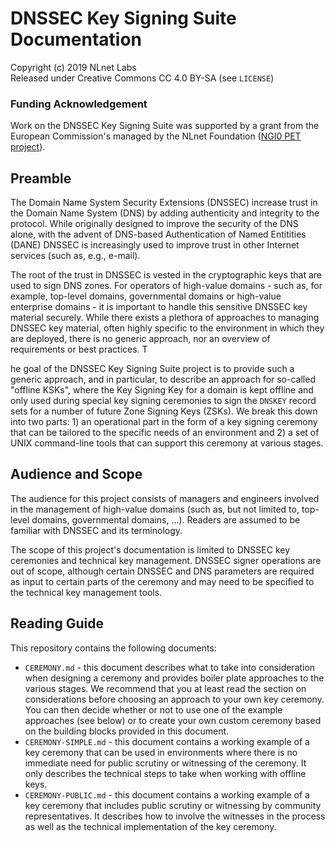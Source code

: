 # DNSSEC Key Signing Suite Documentation

Copyright (c) 2019 NLnet Labs  
Released under Creative Commons CC 4.0 BY-SA (see ```LICENSE```)

### Funding Acknowledgement

Work on the DNSSEC Key Signing Suite was supported by a grant from the European Commission's managed by the NLnet Foundation ([NGI0 PET project](https://nlnet.nl/PET/)).

## Preamble

The Domain Name System Security Extensions (DNSSEC) increase trust in the Domain Name System (DNS) by adding authenticity and integrity to the protocol. While originally designed to improve the security of the DNS alone, with the advent of DNS-based Authentication of Named Entitities (DANE) DNSSEC is increasingly used to improve trust in other Internet services (such as, e.g., e-mail). 

The root of the trust in DNSSEC is vested in the cryptographic keys that are used to sign DNS zones. For operators of high-value domains - such as, for example, top-level domains, governmental domains or high-value enterprise domains - it is important to handle this sensitive DNSSEC key material securely. While there exists a plethora of approaches to managing DNSSEC key material, often highly specific to the environment in which they are deployed, there is no generic approach, nor an overview of requirements or best practices. T

he goal of the DNSSEC Key Signing Suite project is to provide such a generic approach, and in particular, to describe an approach for so-called "offline KSKs", where the Key Signing Key for a domain is kept offline and only used during special key signing ceremonies to sign the ```DNSKEY``` record sets for a number of future Zone Signing Keys (ZSKs). We break this down into two parts: 1) an operational part in the form of a key signing ceremony that can be tailored to the specific needs of an environment and 2) a set of UNIX command-line tools that can support this ceremony at various stages.

## Audience and Scope

The audience for this project consists of managers and engineers involved in the management of high-value domains (such as, but not limited to, top-level domains, governmental domains, ...). Readers are assumed to be familiar with DNSSEC and its terminology.

The scope of this project's documentation is limited to DNSSEC key ceremonies and technical key management. DNSSEC signer operations are out of scope, although certain DNSSEC and DNS parameters are required as input to certain parts of the ceremony and may need to be specified to the technical key management tools.

## Reading Guide

This repository contains the following documents:

 - ```CEREMONY.md``` - this document describes what to take into consideration when designing a ceremony and provides boiler plate approaches to the various stages. We recommend that you at least read the section on considerations before choosing an approach to your own key ceremony. You can then decide whether or not to use one of the example approaches (see below) or to create your own custom ceremony based on the building blocks provided in this document.
 - ```CEREMONY-SIMPLE.md``` - this document contains a working example of a key ceremony that can be used in environments where there is no immediate need for public scrutiny or witnessing of the ceremony. It only describes the technical steps to take when working with offline keys.
 - ```CEREMONY-PUBLIC.md``` - this document contains a working example of a key ceremony that includes public scrutiny or witnessing by community representatives. It describes how to involve the witnesses in the process as well as the technical implementation of the key ceremony.